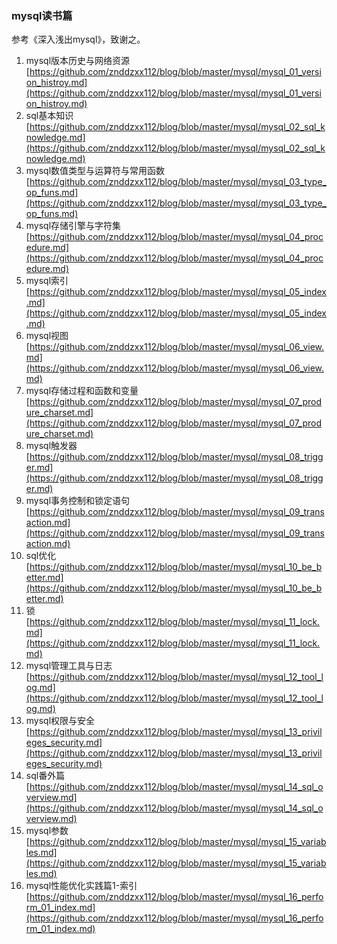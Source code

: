 
### mysql读书篇

参考《深入浅出mysql》，致谢之。

1. mysql版本历史与网络资源 [https://github.com/znddzxx112/blog/blob/master/mysql/mysql_01_version_histroy.md](https://github.com/znddzxx112/blog/blob/master/mysql/mysql_01_version_histroy.md)
2. sql基本知识 [https://github.com/znddzxx112/blog/blob/master/mysql/mysql_02_sql_knowledge.md](https://github.com/znddzxx112/blog/blob/master/mysql/mysql_02_sql_knowledge.md)
3. mysql数值类型与运算符与常用函数 [https://github.com/znddzxx112/blog/blob/master/mysql/mysql_03_type_op_funs.md](https://github.com/znddzxx112/blog/blob/master/mysql/mysql_03_type_op_funs.md)
4. mysql存储引擎与字符集 [https://github.com/znddzxx112/blog/blob/master/mysql/mysql_04_procedure.md](https://github.com/znddzxx112/blog/blob/master/mysql/mysql_04_procedure.md)
5. mysql索引 [https://github.com/znddzxx112/blog/blob/master/mysql/mysql_05_index.md](https://github.com/znddzxx112/blog/blob/master/mysql/mysql_05_index.md)
6. mysql视图 [https://github.com/znddzxx112/blog/blob/master/mysql/mysql_06_view.md](https://github.com/znddzxx112/blog/blob/master/mysql/mysql_06_view.md)
7. mysql存储过程和函数和变量 [https://github.com/znddzxx112/blog/blob/master/mysql/mysql_07_produre_charset.md](https://github.com/znddzxx112/blog/blob/master/mysql/mysql_07_produre_charset.md)
8. mysql触发器 [https://github.com/znddzxx112/blog/blob/master/mysql/mysql_08_trigger.md](https://github.com/znddzxx112/blog/blob/master/mysql/mysql_08_trigger.md)
9. mysql事务控制和锁定语句 [https://github.com/znddzxx112/blog/blob/master/mysql/mysql_09_transaction.md](https://github.com/znddzxx112/blog/blob/master/mysql/mysql_09_transaction.md)
10. sql优化 [https://github.com/znddzxx112/blog/blob/master/mysql/mysql_10_be_better.md](https://github.com/znddzxx112/blog/blob/master/mysql/mysql_10_be_better.md)
11. 锁 [https://github.com/znddzxx112/blog/blob/master/mysql/mysql_11_lock.md](https://github.com/znddzxx112/blog/blob/master/mysql/mysql_11_lock.md)
12. mysql管理工具与日志 [https://github.com/znddzxx112/blog/blob/master/mysql/mysql_12_tool_log.md](https://github.com/znddzxx112/blog/blob/master/mysql/mysql_12_tool_log.md)
13. mysql权限与安全 [https://github.com/znddzxx112/blog/blob/master/mysql/mysql_13_privileges_security.md](https://github.com/znddzxx112/blog/blob/master/mysql/mysql_13_privileges_security.md)
14. sql番外篇 [https://github.com/znddzxx112/blog/blob/master/mysql/mysql_14_sql_overview.md](https://github.com/znddzxx112/blog/blob/master/mysql/mysql_14_sql_overview.md)
15. mysql参数 [https://github.com/znddzxx112/blog/blob/master/mysql/mysql_15_variables.md](https://github.com/znddzxx112/blog/blob/master/mysql/mysql_15_variables.md)
16. mysql性能优化实践篇1-索引 [https://github.com/znddzxx112/blog/blob/master/mysql/mysql_16_perform_01_index.md](https://github.com/znddzxx112/blog/blob/master/mysql/mysql_16_perform_01_index.md)
